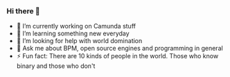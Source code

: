 ### Hi there 👋

 - 🔭 I’m currently working on Camunda stuff
 - 🌱 I’m learning something new everyday
 - 🤔 I’m looking for help with world domination
 - 💬 Ask me about BPM, open source engines and programming in general
 - ⚡ Fun fact: There are 10 kinds of people in the world. Those who know binary and those who don't
